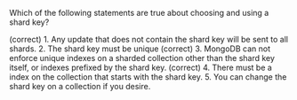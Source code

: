 Which of the following statements are true about choosing and using a shard key?

(correct) 1. Any update that does not contain the shard key will be sent to all shards.
2. The shard key must be unique
(correct) 3. MongoDB can not enforce unique indexes on a sharded collection other than the shard key itself, or indexes prefixed by the shard key.
(correct) 4. There must be a index on the collection that starts with the shard key.
5. You can change the shard key on a collection if you desire.